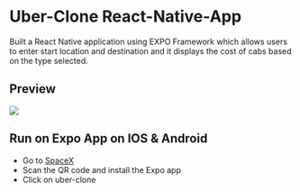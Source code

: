 # Uber-Clone React-Native-App

Built a React Native application using EXPO Framework which allows users to enter start location and destination and it displays the cost of cabs based on the type selected.

## Preview

![](/app.gif)

## Run on Expo App on IOS & Android

-  Go to [SpaceX](https://expo.dev/@tanishka_yadav/clone-uber?serviceType=classic&distribution=expo-go)
-  Scan the QR code and install the Expo app
-  Click on uber-clone

